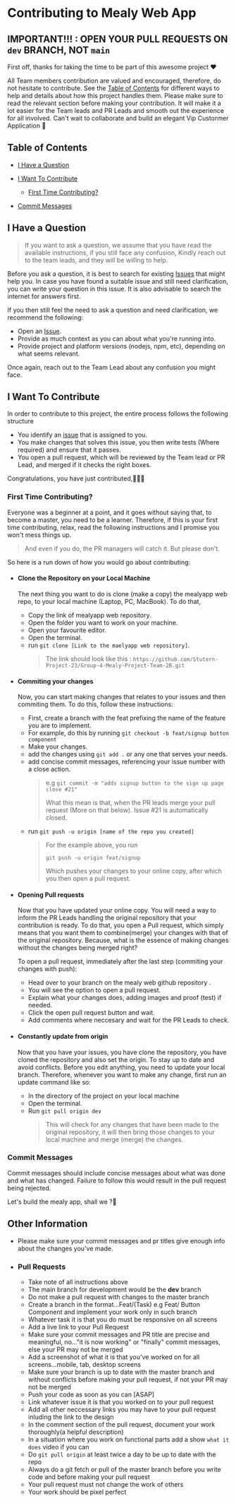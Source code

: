 <!-- omit in toc -->

# Contributing to Mealy Web App

## IMPORTANT!!! : OPEN YOUR PULL REQUESTS ON `dev` BRANCH, NOT `main`

First off, thanks for taking the time to be part of this awesome project ❤️

All Team members contribution are valued and encouraged, therefore, do not hesitate to contribute. See the [Table of Contents](#table-of-contents) for different ways to help and details about how this project handles them. Please make sure to read the relevant section before making your contribution. It will make it a lot easier for the Team leads and PR Leads and smooth out the experience for all involved. Can't wait to collaborate and build an elegant Vip Custormer Application 🎉

## Table of Contents

- [I Have a Question](#i-have-a-question)
- [I Want To Contribute](#i-want-to-contribute)

  - [First Time Contributing?](#first-time-contributing?)

- [Commit Messages](#commit-messages)

## I Have a Question

> If you want to ask a question, we assume that you have read the available instructions, if you still face any confusion, Kindly reach out to the team leads, and they will be willing to help.

Before you ask a question, it is best to search for existing [Issues](https://app.clickup.com/9009139738/v/b/li/900901586304) that might help you. In case you have found a suitable issue and still need clarification, you can write your question in this issue. It is also advisable to search the internet for answers first.

If you then still feel the need to ask a question and need clarification, we recommend the following:

- Open an [Issue](https://app.clickup.com/9009139738/v/b/li/900901586304).
- Provide as much context as you can about what you're running into.
- Provide project and platform versions (nodejs, npm, etc), depending on what seems relevant.

Once again, reach out to the Team Lead about any confusion you might face.

## I Want To Contribute

In order to contribute to this project, the entire process follows the following structure

- You identify an [issue](https://app.clickup.com/9009139738/v/b/li/900901586304) that is assigned to you.
- You make changes that solves this issue, you then write tests (Where required) and ensure that it passes.
- You open a pull request, which will be reviewed by the Team lead or PR Lead, and merged if it checks the right boxes.

Congratulations, you have just contributed,🎉🎉🎉

### First Time Contributing?

Everyone was a beginner at a point, and it goes without saying that, to become a master, you need to be a learner. Therefore, if this is your first time contributing, relax, read the following instructions and I promise you won't mess things up.

> And even if you do, the PR managers will catch it. But please don't.

So here is a run down of how you would go about contributing:

- #### Clone the Repository on your Local Machine

  The next thing you want to do is clone (make a copy) the mealyapp web repo, to your local machine (Laptop, PC, MacBook). To do that,

  - Copy the link of mealyapp web repository.
  - Open the folder you want to work on your machine.
  - Open your favourite editor.
  - Open the terminal.
  - run `git clone [Link to the maelyapp web repository]`.
    > The link should look like this : `https://github.com/Stutern-Project-23/Group-4-Mealy-Project-Team-2B.git`

- #### Commiting your changes

  Now, you can start making changes that relates to your issues and then commiting them. To do this, follow these instructions:

  - First, create a branch with the feat prefixing the name of the feature you are to implement.
  - For example, do this by running `git checkout -b feat/signup button component`
  - Make your changes.
  - add the changes using `git add .` or any one that serves your needs.
  - add concise commit messages, referencing your issue number with a close action.
    > e.g `git commit -m "adds signup button to the sign up page close #21"`
    >
    > What this mean is that, when the PR leads merge your pull request (More on that below). Issue #21 is automatically closed.
  - run `git push -u origin [name of the repo you created]`
    > For the example above, you run
    >
    > `git push -u origin feat/signup`
    >
    > Which pushes your changes to your online copy, after which you then open a pull request.

- #### Opening Pull requests

  Now that you have updated your online copy. You will need a way to inform the PR Leads handling the original repository that your contribution is ready. To do that, you open a Pull request, which simply means that you want them to combine(merge) your changes with that of the original repository. Because, what is the essence of making changes without the changes being merged right?

  To open a pull request, immediately after the last step (commiting your changes with push):

  - Head over to your branch on the mealy web github repository .
  - You will see the option to open a pull request.
  - Explain what your changes does, adding images and proof (test) if needed.
  - Click the open pull request button and wait.
  - Add comments where neccesary and wait for the PR Leads to check.

- #### Constantly update from origin

  Now that you have your issues, you have clone the repository, you have cloned the repository and also set the origin. To stay up to date and avoid conflicts. Before you edit anything, you need to update your local branch. Therefore, whenever you want to make any change, first run an update command like so:

  - In the directory of the project on your local machine
  - Open the terminal.
  - Run `git pull origin dev`
    > This will check for any changes that have been made to the original repository, it will then bring those changes to your local machine and merge (merge) the changes.

### Commit Messages

Commit messages should include concise messages about what was done and what has changed. Failure to follow this would result in the pull request being rejected.

Let's build the mealy app, shall we ?🎉

## Other Information

- Please make sure your commit messages and pr titles give enough info about the changes you've made.

- ### Pull Requests

  - Take note of all instructions above
  - The main branch for development would be the **dev** branch
  - Do not make a pull request with changes to the master branch
  - Create a branch in the format...Feat/(Task) e.g Feat/ Button Component and implement your work only in such branch
  - Whatever task it is that you do must be responsive on all screens
  - Add a live link to your Pull Request
  - Make sure your commit messages and PR title are precise and meaningful, no..."it is now working" or "finally" commit messages, else your PR may not be merged
  - Add a screenshot of what it is that you've worked on for all screens...mobile, tab, desktop screens
  - Make sure your branch is up to date with the master branch and without conflicts before making your pull request, if not your PR may not be merged
  - Push your code as soon as you can [ASAP]
  - Link whatever issue it is that you worked on to your pull request
  - Add all other neccessary links you may have to your pull request inluding the link to the design
  - In the comment section of the pull request, document your work thoroughly(a helpful description)
  - In a situation where you work on functional parts add a show `what it does` video if you can
  - Do `git pull origin` at least twice a day to be up to date with the repo
  - Always do a git fetch or pull of the master branch before you write code and before making your pull request
  - Your pull request must not change the work of others
  - Your work should be pixel perfect
